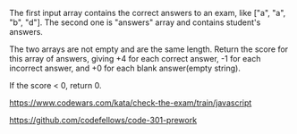 <!-- PROBLEM DOMAIN -->

The first input array contains the correct answers to an exam, like ["a", "a", "b", "d"]. The second one is "answers" array and contains student's answers.

The two arrays are not empty and are the same length. Return the score for this array of answers, giving +4 for each correct answer, -1 for each incorrect answer, and +0 for each blank answer(empty string).

If the score < 0, return 0.

<!-- LINK TO CHALLENGE (not sure if this is the correct kata for this canvas assignment: https://canvas.instructure.com/courses/1308147/assignments/8215724#submit) -->

https://www.codewars.com/kata/check-the-exam/train/javascript

<!-- FROM THIS LINK -->

https://github.com/codefellows/code-301-prework
